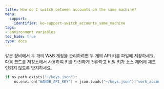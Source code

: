 ```yaml
---
title: How do I switch between accounts on the same machine?
menu:
  support:
    identifier: ko-support-switch_accounts_same_machine
tags:
- environment variables
toc_hide: true
type: docs
---
```


같은 장비에서 두 개의 W&B 계정을 관리하려면 두 개의 API 키를 파일에 저장하세요. 다음 코드를 저장소에서 사용하여 키를 안전하게 전환하고 비밀 키가 소스 제어에 체크인되지 않도록 방지하세요.

```python
if os.path.exists("~/keys.json"):
    os.environ["WANDB_API_KEY"] = json.loads("~/keys.json")["work_account"]
```
